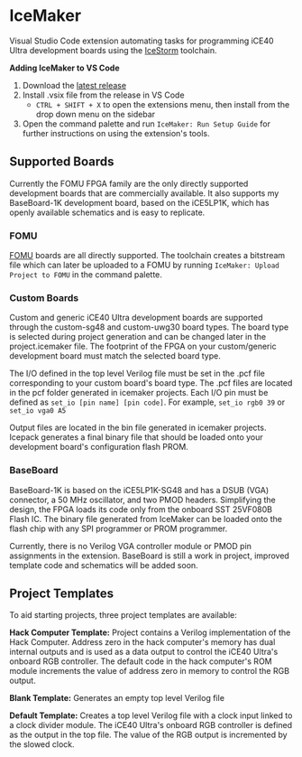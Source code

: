 # IceMaker
Visual Studio Code extension automating tasks for programming iCE40 Ultra development boards using the [IceStorm](https://github.com/YosysHQ/icestorm) toolchain.

**Adding IceMaker to VS Code**
1. Download the [latest release](https://github.com/conorm110/IceMaker/releases)
2. Install .vsix file from the release in VS Code
    * `CTRL + SHIFT + X` to open the extensions menu, then install from the drop down menu on the sidebar
3. Open the command palette and run `IceMaker: Run Setup Guide` for further instructions on using the extension's tools. 

## Supported Boards
Currently the FOMU FPGA family are the only directly supported development boards that are commercially available. It also supports my BaseBoard-1K development board, based on the iCE5LP1K, which has openly available schematics and is easy to replicate.

### FOMU
[FOMU](https://tomu.im/fomu.html) boards are all directly supported. The toolchain creates a bitstream file which can later be uploaded to a FOMU by running `IceMaker: Upload Project to FOMU` in the command palette. 
### Custom Boards
Custom and generic iCE40 Ultra development boards are supported through the custom-sg48 and custom-uwg30 board types. The board type is selected during project generation and can be changed later in the project.icemaker file. The footprint of the FPGA on your custom/generic development board must match the selected board type. 

The I/O defined in the top level Verilog file must be set in the .pcf file corresponding to your custom board's board type. The .pcf files are located in the pcf folder generated in icemaker projects. Each I/O pin must be defined as `set_io [pin name] [pin code]`. For example, `set_io rgb0 39` or `set_io vga0 A5`

Output files are located in the bin file generated in icemaker projects. Icepack generates a final binary file that should be loaded onto your development board's configuration flash PROM. 
### BaseBoard
BaseBoard-1K is based on the iCE5LP1K-SG48 and has a DSUB (VGA) connector, a 50 MHz oscillator, and two PMOD headers. Simplifying the design, the FPGA loads its code only from the onboard SST 25VF080B Flash IC. The binary file generated from IceMaker can be loaded onto the flash chip with any SPI programmer or PROM programmer. 

Currently, there is no Verilog VGA controller module or PMOD pin assignments in the extension. BaseBoard is still a work in project, improved template code and schematics will be added soon.

## Project Templates
To aid starting projects, three project templates are available:

**Hack Computer Template:** 
Project contains a Verilog implementation of the Hack Computer. Address zero in the hack computer's memory has dual internal outputs and is used as a data output to control the iCE40 Ultra's onboard RGB controller. The default code in the hack computer's ROM module increments the value of address zero in memory to control the RGB output.

**Blank Template:** 
Generates an empty top level Verilog file

**Default Template:** 
Creates a top level Verilog file with a clock input linked to a clock divider module. The iCE40 Ultra's onboard RGB controller is defined as the output in the top file. The value of the RGB output is incremented by the slowed clock. 